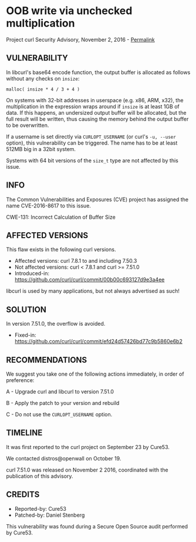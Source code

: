 OOB write via unchecked multiplication
======================================

Project curl Security Advisory, November 2, 2016 -
[Permalink](https://curl.se/docs/CVE-2016-8617.html)

VULNERABILITY
-------------

In libcurl's base64 encode function, the output buffer is allocated as follows
without any checks on `insize`:

    malloc( insize * 4 / 3 + 4 )

On systems with 32-bit addresses in userspace (e.g. x86, ARM, x32), the
multiplication in the expression wraps around if `insize` is at least 1GB of
data. If this happens, an undersized output buffer will be allocated, but the
full result will be written, thus causing the memory behind the output buffer
to be overwritten.

If a username is set directly via `CURLOPT_USERNAME` (or curl's `-u, --user`
option), this vulnerability can be triggered. The name has to be at least
512MB big in a 32bit system.

Systems with 64 bit versions of the `size_t` type are not affected by this
issue.

INFO
----

The Common Vulnerabilities and Exposures (CVE) project has assigned the name
CVE-2016-8617 to this issue.

CWE-131: Incorrect Calculation of Buffer Size

AFFECTED VERSIONS
-----------------

This flaw exists in the following curl versions.

- Affected versions: curl 7.8.1 to and including 7.50.3
- Not affected versions: curl < 7.8.1 and curl >= 7.51.0
- Introduced-in: https://github.com/curl/curl/commit/00b00c693127d9e3a4ee

libcurl is used by many applications, but not always advertised as such!

SOLUTION
------------

In version 7.51.0, the overflow is avoided.

- Fixed-in: https://github.com/curl/curl/commit/efd24d57426bd77c9b5860e6b2

RECOMMENDATIONS
---------------

We suggest you take one of the following actions immediately, in order of
preference:

 A - Upgrade curl and libcurl to version 7.51.0

 B - Apply the patch to your version and rebuild

 C - Do not use the `CURLOPT_USERNAME` option.

TIMELINE
---------

It was first reported to the curl project on September 23 by Cure53.

We contacted distros@openwall on October 19.

curl 7.51.0 was released on November 2 2016, coordinated with the publication
of this advisory.

CREDITS
-------

- Reported-by: Cure53
- Patched-by: Daniel Stenberg

This vulnerability was found during a Secure Open Source audit performed by
Cure53.
